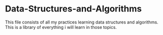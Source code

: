 # Data-Structures-and-Algorithms

This file consists of all my practices learning data structures and algorithms. This is a library of everything i will learn in those topics.
